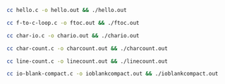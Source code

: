 ```bash
cc hello.c -o hello.out && ./hello.out
```
```bash
cc f-to-c-loop.c -o ftoc.out && ./ftoc.out
```
```bash
cc char-io.c -o chario.out && ./chario.out
```
```bash
cc char-count.c -o charcount.out && ./charcount.out
```
```bash
cc line-count.c -o linecount.out && ./linecount.out
```
```bash
cc io-blank-compact.c -o ioblankcompact.out && ./ioblankcompact.out
```
